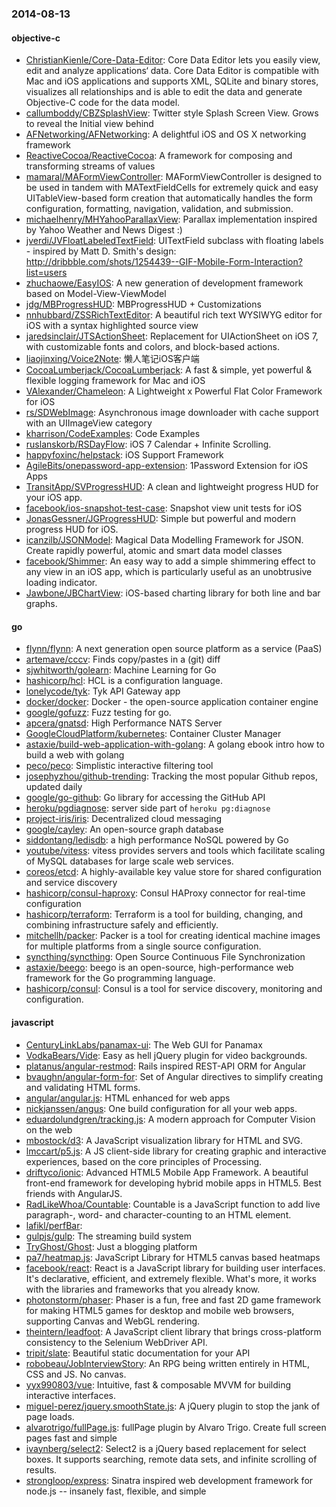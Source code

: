 ### 2014-08-13

#### objective-c
* [ChristianKienle/Core-Data-Editor](https://github.com/ChristianKienle/Core-Data-Editor): Core Data Editor lets you easily view, edit and analyze applications‘ data. Core Data Editor is compatible with Mac and iOS applications and supports XML, SQLite and binary stores, visualizes all relationships and is able to edit the data and generate Objective-C code for the data model.
* [callumboddy/CBZSplashView](https://github.com/callumboddy/CBZSplashView): Twitter style Splash Screen View. Grows to reveal the Initial view behind
* [AFNetworking/AFNetworking](https://github.com/AFNetworking/AFNetworking): A delightful iOS and OS X networking framework
* [ReactiveCocoa/ReactiveCocoa](https://github.com/ReactiveCocoa/ReactiveCocoa): A framework for composing and transforming streams of values
* [mamaral/MAFormViewController](https://github.com/mamaral/MAFormViewController): MAFormViewController is designed to be used in tandem with MATextFieldCells for extremely quick and easy UITableView-based form creation that automatically handles the form configuration, formatting, navigation, validation, and submission.
* [michaelhenry/MHYahooParallaxView](https://github.com/michaelhenry/MHYahooParallaxView): Parallax implementation inspired by Yahoo Weather and News Digest :)
* [jverdi/JVFloatLabeledTextField](https://github.com/jverdi/JVFloatLabeledTextField): UITextField subclass with floating labels - inspired by Matt D. Smith's design: http://dribbble.com/shots/1254439--GIF-Mobile-Form-Interaction?list=users
* [zhuchaowe/EasyIOS](https://github.com/zhuchaowe/EasyIOS): A new generation of development framework based on Model-View-ViewModel
* [jdg/MBProgressHUD](https://github.com/jdg/MBProgressHUD): MBProgressHUD + Customizations
* [nnhubbard/ZSSRichTextEditor](https://github.com/nnhubbard/ZSSRichTextEditor): A beautiful rich text WYSIWYG editor for iOS with a syntax highlighted source view
* [jaredsinclair/JTSActionSheet](https://github.com/jaredsinclair/JTSActionSheet): Replacement for UIActionSheet on iOS 7, with customizable fonts and colors, and block-based actions.
* [liaojinxing/Voice2Note](https://github.com/liaojinxing/Voice2Note): 懒人笔记iOS客户端
* [CocoaLumberjack/CocoaLumberjack](https://github.com/CocoaLumberjack/CocoaLumberjack): A fast & simple, yet powerful & flexible logging framework for Mac and iOS
* [VAlexander/Chameleon](https://github.com/VAlexander/Chameleon): A Lightweight x Powerful Flat Color Framework for iOS
* [rs/SDWebImage](https://github.com/rs/SDWebImage): Asynchronous image downloader with cache support with an UIImageView category
* [kharrison/CodeExamples](https://github.com/kharrison/CodeExamples): Code Examples
* [ruslanskorb/RSDayFlow](https://github.com/ruslanskorb/RSDayFlow): iOS 7 Calendar + Infinite Scrolling.
* [happyfoxinc/helpstack](https://github.com/happyfoxinc/helpstack): iOS Support Framework
* [AgileBits/onepassword-app-extension](https://github.com/AgileBits/onepassword-app-extension): 1Password Extension for iOS Apps
* [TransitApp/SVProgressHUD](https://github.com/TransitApp/SVProgressHUD): A clean and lightweight progress HUD for your iOS app.
* [facebook/ios-snapshot-test-case](https://github.com/facebook/ios-snapshot-test-case): Snapshot view unit tests for iOS
* [JonasGessner/JGProgressHUD](https://github.com/JonasGessner/JGProgressHUD): Simple but powerful and modern progress HUD for iOS.
* [icanzilb/JSONModel](https://github.com/icanzilb/JSONModel): Magical Data Modelling Framework for JSON. Create rapidly powerful, atomic and smart data model classes
* [facebook/Shimmer](https://github.com/facebook/Shimmer): An easy way to add a simple shimmering effect to any view in an iOS app, which is particularly useful as an unobtrusive loading indicator.
* [Jawbone/JBChartView](https://github.com/Jawbone/JBChartView): iOS-based charting library for both line and bar graphs.

#### go
* [flynn/flynn](https://github.com/flynn/flynn): A next generation open source platform as a service (PaaS)
* [artemave/cccv](https://github.com/artemave/cccv): Finds copy/pastes in a (git) diff
* [sjwhitworth/golearn](https://github.com/sjwhitworth/golearn): Machine Learning for Go
* [hashicorp/hcl](https://github.com/hashicorp/hcl): HCL is a configuration language.
* [lonelycode/tyk](https://github.com/lonelycode/tyk): Tyk API Gateway app
* [docker/docker](https://github.com/docker/docker): Docker - the open-source application container engine
* [google/gofuzz](https://github.com/google/gofuzz): Fuzz testing for go.
* [apcera/gnatsd](https://github.com/apcera/gnatsd): High Performance NATS Server
* [GoogleCloudPlatform/kubernetes](https://github.com/GoogleCloudPlatform/kubernetes): Container Cluster Manager
* [astaxie/build-web-application-with-golang](https://github.com/astaxie/build-web-application-with-golang): A golang ebook intro how to build a web with golang
* [peco/peco](https://github.com/peco/peco): Simplistic interactive filtering tool
* [josephyzhou/github-trending](https://github.com/josephyzhou/github-trending): Tracking the most popular Github repos, updated daily
* [google/go-github](https://github.com/google/go-github): Go library for accessing the GitHub API
* [heroku/pgdiagnose](https://github.com/heroku/pgdiagnose): server side part of `heroku pg:diagnose`
* [project-iris/iris](https://github.com/project-iris/iris): Decentralized cloud messaging
* [google/cayley](https://github.com/google/cayley): An open-source graph database
* [siddontang/ledisdb](https://github.com/siddontang/ledisdb): a high performance NoSQL powered by Go
* [youtube/vitess](https://github.com/youtube/vitess): vitess provides servers and tools which facilitate scaling of MySQL databases for large scale web services.
* [coreos/etcd](https://github.com/coreos/etcd): A highly-available key value store for shared configuration and service discovery
* [hashicorp/consul-haproxy](https://github.com/hashicorp/consul-haproxy): Consul HAProxy connector for real-time configuration
* [hashicorp/terraform](https://github.com/hashicorp/terraform): Terraform is a tool for building, changing, and combining infrastructure safely and efficiently.
* [mitchellh/packer](https://github.com/mitchellh/packer): Packer is a tool for creating identical machine images for multiple platforms from a single source configuration.
* [syncthing/syncthing](https://github.com/syncthing/syncthing): Open Source Continuous File Synchronization
* [astaxie/beego](https://github.com/astaxie/beego): beego is an open-source, high-performance web framework for the Go programming language.
* [hashicorp/consul](https://github.com/hashicorp/consul): Consul is a tool for service discovery, monitoring and configuration.

#### javascript
* [CenturyLinkLabs/panamax-ui](https://github.com/CenturyLinkLabs/panamax-ui): The Web GUI for Panamax
* [VodkaBears/Vide](https://github.com/VodkaBears/Vide): Easy as hell jQuery plugin for video backgrounds.
* [platanus/angular-restmod](https://github.com/platanus/angular-restmod): Rails inspired REST-API ORM for Angular
* [bvaughn/angular-form-for](https://github.com/bvaughn/angular-form-for): Set of Angular directives to simplify creating and validating HTML forms.
* [angular/angular.js](https://github.com/angular/angular.js): HTML enhanced for web apps
* [nickjanssen/angus](https://github.com/nickjanssen/angus): One build configuration for all your web apps.
* [eduardolundgren/tracking.js](https://github.com/eduardolundgren/tracking.js): A modern approach for Computer Vision on the web
* [mbostock/d3](https://github.com/mbostock/d3): A JavaScript visualization library for HTML and SVG.
* [lmccart/p5.js](https://github.com/lmccart/p5.js): A JS client-side library for creating graphic and interactive experiences, based on the core principles of Processing.
* [driftyco/ionic](https://github.com/driftyco/ionic): Advanced HTML5 Mobile App Framework. A beautiful front-end framework for developing hybrid mobile apps in HTML5. Best friends with AngularJS.
* [RadLikeWhoa/Countable](https://github.com/RadLikeWhoa/Countable): Countable is a JavaScript function to add live paragraph-, word- and character-counting to an HTML element.
* [lafikl/perfBar](https://github.com/lafikl/perfBar): 
* [gulpjs/gulp](https://github.com/gulpjs/gulp): The streaming build system
* [TryGhost/Ghost](https://github.com/TryGhost/Ghost): Just a blogging platform
* [pa7/heatmap.js](https://github.com/pa7/heatmap.js): JavaScript Library for HTML5 canvas based heatmaps
* [facebook/react](https://github.com/facebook/react): React is a JavaScript library for building user interfaces. It's declarative, efficient, and extremely flexible. What's more, it works with the libraries and frameworks that you already know.
* [photonstorm/phaser](https://github.com/photonstorm/phaser): Phaser is a fun, free and fast 2D game framework for making HTML5 games for desktop and mobile web browsers, supporting Canvas and WebGL rendering.
* [theintern/leadfoot](https://github.com/theintern/leadfoot): A JavaScript client library that brings cross-platform consistency to the Selenium WebDriver API.
* [tripit/slate](https://github.com/tripit/slate): Beautiful static documentation for your API
* [robobeau/JobInterviewStory](https://github.com/robobeau/JobInterviewStory): An RPG being written entirely in HTML, CSS and JS. No canvas.
* [yyx990803/vue](https://github.com/yyx990803/vue): Intuitive, fast & composable MVVM for building interactive interfaces.
* [miguel-perez/jquery.smoothState.js](https://github.com/miguel-perez/jquery.smoothState.js): A jQuery plugin to stop the jank of page loads.
* [alvarotrigo/fullPage.js](https://github.com/alvarotrigo/fullPage.js): fullPage plugin by Alvaro Trigo. Create full screen pages fast and simple
* [ivaynberg/select2](https://github.com/ivaynberg/select2): Select2 is a jQuery based replacement for select boxes. It supports searching, remote data sets, and infinite scrolling of results.
* [strongloop/express](https://github.com/strongloop/express): Sinatra inspired web development framework for node.js -- insanely fast, flexible, and simple

